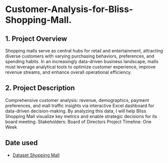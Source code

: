 # Customer-Analysis-for-Bliss-Shopping-Mall.
## 1.	Project Overview
Shopping malls serve as central hubs for retail and entertainment, attracting diverse customers with varying purchasing behaviors, preferences, and spending habits. In an increasingly data-driven business landscape, malls must leverage analytical tools to optimize customer experience, improve revenue streams, and enhance overall operational efficiency.
## 2. Project Description
Comprehensive customer analysis: revenue, demographics, payment preferences, and mall traffic insights via interactive Excel dashboard for data-driven decision-making. 
By analyzing this data, I will help Bliss Shopping Mall visualize key metrics and enable strategic decisions for its board meeting. 
Stakeholders: Board of Directors
Project Timeline: One Week
## Date used
- <a href="https://github.com/thekelvini/Customer-Analysis-for-Bliss-Shopping-Mall./blob/main/Dataset_Shopping%20Mall.xlsx"> Dataset Shopping Mall</a>
